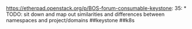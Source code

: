 https://etherpad.openstack.org/p/BOS-forum-consumable-keystone: 35: * TODO: sit down and map out similarities and differences between namespaces and project/domains ##keystone ##k8s

